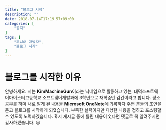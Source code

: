 ```yaml
---
title: "블로그 시작"
description: ""
date: 2018-07-14T17:19:57+09:00
categories: [
    "공지"
]
tags: [
    "주니어 개발자",
    "블로그 시작"
]
---
```


# 블로그를 시작한 이유
안녕하세요. 저는 **KimMachineGun**이라는 닉네임으로 활동하고 있는, 대덕소프트웨어마이스터고등학교 소프트웨어개발과에 3학년으로 재학중인 김건이라고 합니다. 평소 공부를 하며 새로 알게 된 내용을 **Microsoft OneNote**에 기록하다 주변 분들의 조언을 듣고 블로그를 시작하게 되었습니다. 부족한 실력이지만 다양한 내용을 접하고 포스팅할 수 있도록 노력하겠습니다. 혹시 게시글 중에 틀린 내용이 있다면 댓글로 꼭 알려주시면 감사하겠습니다. :smiley:




